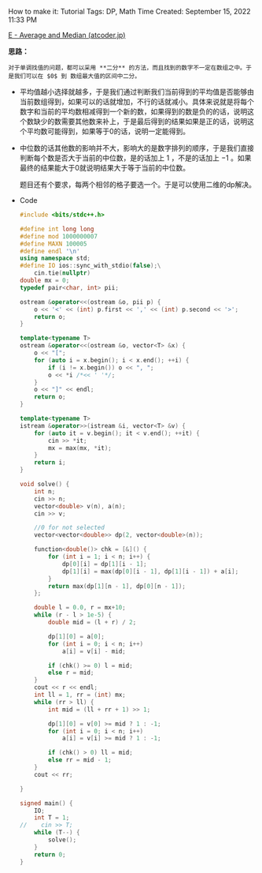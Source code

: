 How to make it: Tutorial
Tags: DP, Math
Time Created: September 15, 2022 11:33 PM

[E - Average and Median (atcoder.jp)](https://atcoder.jp/contests/abc236/tasks/abc236_e)

**思路：**

    对于单调找值的问题，都可以采用 **二分** 的方法，而且找到的数字不一定在数组之中。于是我们可以在 $0$ 到 数组最大值的区间中二分。

- 平均值越小选择就越多，于是我们通过判断我们当前得到的平均值是否能够由当前数组得到，如果可以的话就增加，不行的话就减小。具体来说就是将每个数字和当前的平均数相减得到一个新的数，如果得到的数是负的的话，说明这个数缺少的数需要其他数来补上，于是最后得到的结果如果是正的话，说明这个平均数可能得到，如果等于0的话，说明一定能得到。
- 中位数的话其他数的影响并不大，影响大的是数字排列的顺序，于是我们直接判断每个数是否大于当前的中位数，是的话加上 $1$ ，不是的话加上 $-1$ 。如果最终的结果能大于0就说明结果大于等于当前的中位数。

    题目还有个要求，每两个相邻的格子要选一个。于是可以使用二维的dp解决。

- Code
    
    ```cpp
    #include <bits/stdc++.h>
    
    #define int long long
    #define mod 1000000007
    #define MAXN 100005
    #define endl '\n'
    using namespace std;
    #define IO ios::sync_with_stdio(false);\
        cin.tie(nullptr)
    double mx = 0;
    typedef pair<char, int> pii;
    
    ostream &operator<<(ostream &o, pii p) {
        o << '<' << (int) p.first << ',' << (int) p.second << '>';
        return o;
    }
    
    template<typename T>
    ostream &operator<<(ostream &o, vector<T> &x) {
        o << "[";
        for (auto i = x.begin(); i < x.end(); ++i) {
            if (i != x.begin()) o << ", ";
            o << *i /*<< ' '*/;
        }
        o << "]" << endl;
        return o;
    }
    
    template<typename T>
    istream &operator>>(istream &i, vector<T> &v) {
        for (auto it = v.begin(); it < v.end(); ++it) {
            cin >> *it;
            mx = max(mx, *it);
        }
        return i;
    }
    
    void solve() {
        int n;
        cin >> n;
        vector<double> v(n), a(n);
        cin >> v;
    
        //0 for not selected
        vector<vector<double>> dp(2, vector<double>(n));
    
        function<double()> chk = [&]() {
            for (int i = 1; i < n; i++) {
                dp[0][i] = dp[1][i - 1];
                dp[1][i] = max(dp[0][i - 1], dp[1][i - 1]) + a[i];
            }
            return max(dp[1][n - 1], dp[0][n - 1]);
        };
    
        double l = 0.0, r = mx+10;
        while (r - l > 1e-5) {
            double mid = (l + r) / 2;
    
            dp[1][0] = a[0];
            for (int i = 0; i < n; i++)
                a[i] = v[i] - mid;
    
            if (chk() >= 0) l = mid;
            else r = mid;
        }
        cout << r << endl;
        int ll = 1, rr = (int) mx;
        while (rr > ll) {
            int mid = (ll + rr + 1) >> 1;
    
            dp[1][0] = v[0] >= mid ? 1 : -1;
            for (int i = 0; i < n; i++)
                a[i] = v[i] >= mid ? 1 : -1;
    
            if (chk() > 0) ll = mid;
            else rr = mid - 1;
        }
        cout << rr;
    
    }
    
    signed main() {
        IO;
        int T = 1;
    //    cin >> T;
        while (T--) {
            solve();
        }
        return 0;
    }
    ```